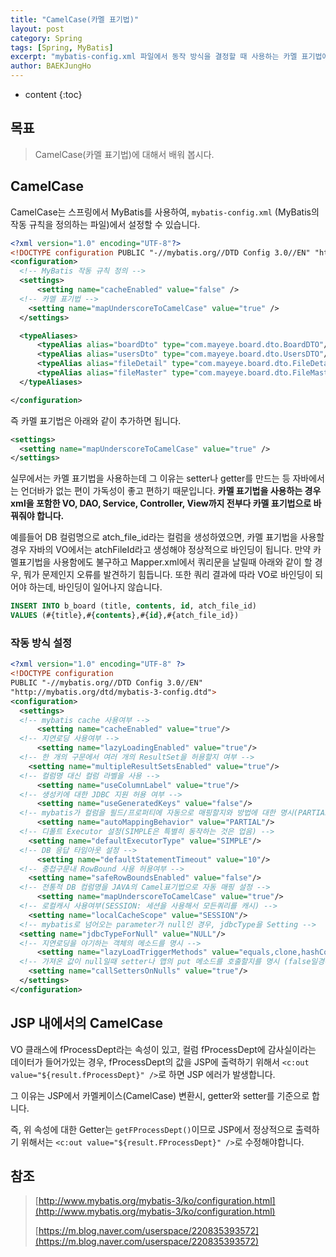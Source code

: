 ```yaml
---
title: "CamelCase(카멜 표기법)"
layout: post
category: Spring
tags: [Spring, MyBatis]
excerpt: "mybatis-config.xml 파일에서 동작 방식을 결정할 때 사용하는 카멜 표기법에 대해서 배워 봅시다."
author: BAEKJungHo
---
```


* content
{:toc}

## 목표

  > CamelCase(카멜 표기법)에 대해서 배워 봅시다.

## CamelCase

  CamelCase는 스프링에서 MyBatis를 사용하여, `mybatis-config.xml` (MyBatis의 작동 규칙을 정의하는 파일)에서 설정할 수 있습니다.

  ```xml
<?xml version="1.0" encoding="UTF-8"?>
<!DOCTYPE configuration PUBLIC "-//mybatis.org//DTD Config 3.0//EN" "http://mybatis.org/dtd/mybatis-3-config.dtd">
<configuration>
	<!-- MyBatis 작동 규칙 정의 -->
	<settings>
		<setting name="cacheEnabled" value="false" />
	<!-- 카멜 표기법 -->
	  <setting name="mapUnderscoreToCamelCase" value="true" />
	</settings>

	<typeAliases>
		<typeAlias alias="boardDto" type="com.mayeye.board.dto.BoardDTO"/>
		<typeAlias alias="usersDto" type="com.mayeye.board.dto.UsersDTO"/>
		<typeAlias alias="fileDetail" type="com.mayeye.board.dto.FileDetail"/>
		<typeAlias alias="fileMaster" type="com.mayeye.board.dto.FileMaster"/>
	</typeAliases>

</configuration>
  ```

  즉 카멜 표기법은 아래와 같이 추가하면 됩니다.

  ```xml
  <settings>
    <setting name="mapUnderscoreToCamelCase" value="true" />
  </settings>
  ```

  실무에서는 카멜 표기법을 사용하는데 그 이유는 setter나 getter를 만드는 등 자바에서는 언더바가 없는 편이 가독성이 좋고 편하기 때문입니다.
  __카멜 표기법을 사용하는 경우 xml을 포함한 VO, DAO, Service, Controller, View까지 전부다 카멜 표기법으로 바꿔줘야 합니다.__

  예를들어 DB 컬럼명으로 atch_file_id라는 컬럼을 생성하였으면, 카멜 표기법을 사용할 경우 자바의 VO에서는 atchFileId라고 생성해야
  정상적으로 바인딩이 됩니다. 만약 카멜표기법을 사용함에도 불구하고 Mapper.xml에서 쿼리문을 날릴때 아래와 같이 할 경우, 뭐가 문제인지 오류를 발견하기 힘듭니다. 또한 쿼리 결과에 따라 VO로 바인딩이 되어야 하는데, 바인딩이 일어나지 않습니다.

  ```sql
  INSERT INTO b_board (title, contents, id, atch_file_id)
  VALUES (#{title},#{contents},#{id},#{atch_file_id})
  ```

### 작동 방식 설정

  ```xml
<?xml version="1.0" encoding="UTF-8" ?>
<!DOCTYPE configuration
  PUBLIC "-//mybatis.org//DTD Config 3.0//EN"
  "http://mybatis.org/dtd/mybatis-3-config.dtd">
<configuration>
	<settings>
    <!-- mybatis cache 사용여부 -->
	 	<setting name="cacheEnabled" value="true"/>
    <!-- 지연로딩 사용여부 -->
	 	<setting name="lazyLoadingEnabled" value="true"/>
    <!-- 한 개의 구문에서 여러 개의 ResultSet을 허용할지 여부 -->
	  <setting name="multipleResultSetsEnabled" value="true"/>
    <!-- 컬럼명 대신 컬럼 라벨을 사용 -->
	 	<setting name="useColumnLabel" value="true"/>
    <!-- 생성키에 대한 JDBC 지원 허용 여부 -->
	 	<setting name="useGeneratedKeys" value="false"/>		
    <!-- mybatis가 컬럼을 필드/프로퍼티에 자동으로 매핑할지와 방법에 대한 명시(PARTIAL은 중첩되지 않은 것들을 매핑 -->
	 	<setting name="autoMappingBehavior" value="PARTIAL"/>
    <!-- 디폴트 Executor 설정(SIMPLE은 특별히 동작하는 것은 업음) -->
	  <setting name="defaultExecutorType" value="SIMPLE"/>
    <!-- DB 응답 타임아웃 설정 -->
	 	<setting name="defaultStatementTimeout" value="10"/>
    <!-- 중첩구문내 RowBound 사용 허용여부 -->
	  <setting name="safeRowBoundsEnabled" value="false"/>
    <!-- 전통적 DB 컴럼명을 JAVA의 Camel표기법으로 자동 매핑 설정 -->
	 	<setting name="mapUnderscoreToCamelCase" value="true"/>
    <!-- 로컬캐시 사용여부(SESSION: 세션을 사용해서 모든쿼리를 캐시) -->
	  <setting name="localCacheScope" value="SESSION"/>
    <!-- mybatis로 넘어오는 parameter가 null인 경우, jdbcType을 Setting -->
  	<setting name="jdbcTypeForNull" value="NULL"/>
    <!-- 지연로딩을 야기하는 객체의 메소드를 명시 -->
	 	<setting name="lazyLoadTriggerMethods" value="equals,clone,hashCode,toString"/>
    <!-- 가져온 값이 null일때 setter나 맵의 put 메소드를 호출할지를 명시 (false일경우, null인 field는 제거되어 나타남 : default는 false -->
	  <setting name="callSettersOnNulls" value="true"/>
	</settings>
</configuration>
  ```

## JSP 내에서의 CamelCase

  VO 클래스에 fProcessDept라는 속성이 있고, 컬럼 fProcessDept에 감사실이라는 데이터가 들어가있는 경우, fProcessDept의 값을 JSP에 출력하기 위해서 `<c:out value="${result.fProcessDept}" />`로 하면 JSP 에러가 발생합니다.

  그 이유는 JSP에서 카멜케이스(CamelCase) 변환시, getter와 setter를 기준으로 합니다.

  즉, 위 속성에 대한 Getter는 `getFProcessDept()`이므로 JSP에서 정상적으로 출력하기 위해서는 `<c:out value="${result.FProcessDept}" />`로 수정해야합니다.

## 참조

  > [http://www.mybatis.org/mybatis-3/ko/configuration.html](http://www.mybatis.org/mybatis-3/ko/configuration.html)
  >
  > [https://m.blog.naver.com/userspace/220835393572](https://m.blog.naver.com/userspace/220835393572)
